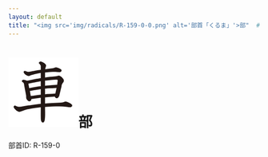```yaml
---
layout: default
title: "<img src='img/radicals/R-159-0-0.png' alt='部首「くるま」'>部"  # glyphをタイトルに使用
---
```


# <img src='img/radicals/R-159-0-0.png' alt='部首「くるま」'>部
部首ID: R-159-0
